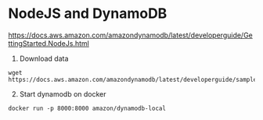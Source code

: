 # NodeJS and DynamoDB

https://docs.aws.amazon.com/amazondynamodb/latest/developerguide/GettingStarted.NodeJs.html

1. Download data

```
wget https://docs.aws.amazon.com/amazondynamodb/latest/developerguide/samples/moviedata.zip
```

2. Start dynamodb on docker

```
docker run -p 8000:8000 amazon/dynamodb-local
```
